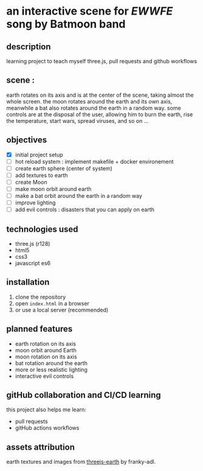 # an interactive scene for *EWWFE* song by Batmoon band

## description
learning project to teach myself three.js, pull requests and github workflows

## scene :
earth rotates on its axis and is at the center of the scene, taking almost the whole screen. the moon rotates around the earth and its own axis, meanwhile a bat also rotates around the earth in a random way. some controls are at the disposal of the user, allowing him to burn the earth, rise the temperature, start wars, spread viruses, and so on ...

## objectives
- [x] initial project setup
- [ ] hot reload system : implement makefile + docker environement
- [ ] create earth sphere (center of system)
- [ ] add textures to earth
- [ ] create Moon
- [ ] make moon orbit around earth
- [ ] make a bat orbit around the earth in a random way
- [ ] improve lighting
- [ ] add evil controls : disasters that you can apply on earth

## technologies used
- three.js (r128)
- html5
- css3
- javascript es6

## installation
1. clone the repository
2. open `index.html` in a browser
3. or use a local server (recommended)

## planned features
- earth rotation on its axis
- moon orbit around Earth
- moon rotation on its axis
- bat rotation around the earth
- more or less realistic lighting
- interactive evil controls

## gitHub collaboration and CI/CD learning
this project also helps me learn:
- pull requests
- gitHub actions workflows


## assets attribution
earth textures and images from [threejs-earth](https://github.com/franky-adl/threejs-earth) by franky-adl.
